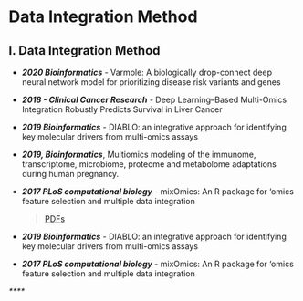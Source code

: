 # Data Integration Method

## I. Data Integration Method

* _**2020 Bioinformatics**_ - Varmole: A biologically drop-connect deep neural network model for prioritizing disease risk variants and genes
* _**2018 - Clinical Cancer Research**_ - Deep Learning–Based Multi-Omics Integration Robustly Predicts Survival in Liver Cancer
* _**2019 Bioinformatics**_ - DIABLO: an integrative approach for identifying key molecular drivers from multi-omics assays
* _**2019, Bioinformatics**_, Multiomics modeling of the immunome, transcriptome, microbiome, proteome and metabolome adaptations during human pregnancy.
* _**2017 PLoS computational biology**_ - mixOmics: An R package for ‘omics feature selection and multiple data integration

  > [PDFs](https://cloud.tsinghua.edu.cn/d/c793c55f3316427a9c15/)

* _**2019 Bioinformatics**_ - DIABLO: an integrative approach for identifying key molecular drivers from multi-omics assays
* _**2017 PLoS computational biology**_ - mixOmics: An R package for ‘omics feature selection and multiple data integration

_\*\*\*\*_

